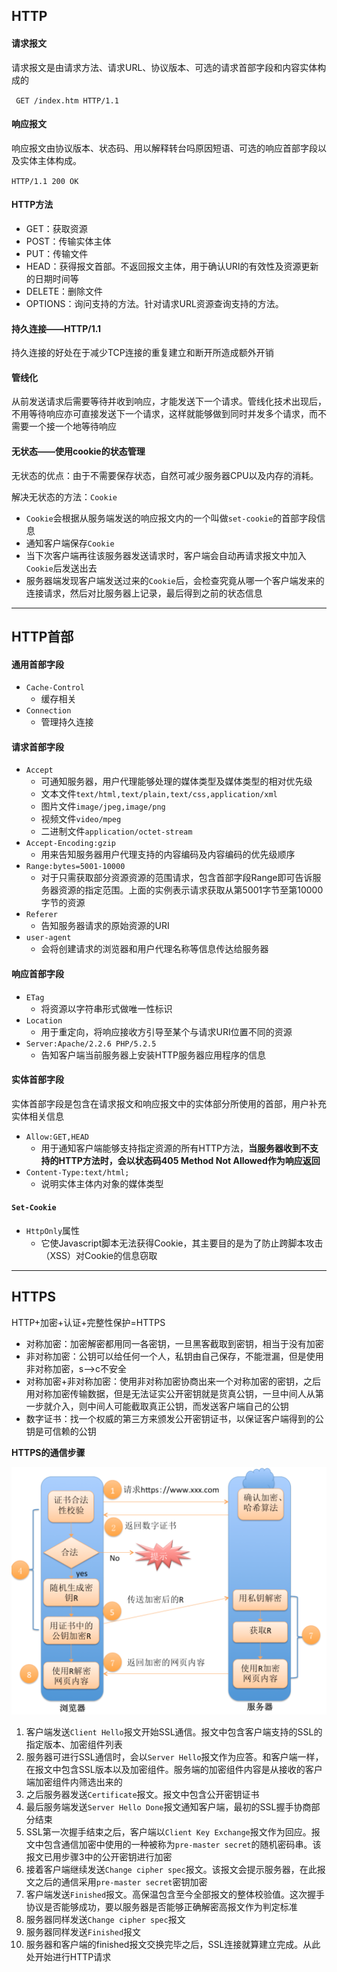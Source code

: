 ## HTTP

#### 请求报文

请求报文是由请求方法、请求URL、协议版本、可选的请求首部字段和内容实体构成的

`` GET /index.htm HTTP/1.1``

#### 响应报文

响应报文由协议版本、状态码、用以解释转台吗原因短语、可选的响应首部字段以及实体主体构成。

``HTTP/1.1 200 OK``

#### HTTP方法

- GET：获取资源
- POST：传输实体主体
- PUT：传输文件
- HEAD：获得报文首部。不返回报文主体，用于确认URI的有效性及资源更新的日期时间等
- DELETE：删除文件
- OPTIONS：询问支持的方法。针对请求URL资源查询支持的方法。

#### 持久连接——HTTP/1.1

持久连接的好处在于减少TCP连接的重复建立和断开所造成额外开销

#### 管线化

从前发送请求后需要等待并收到响应，才能发送下一个请求。管线化技术出现后，不用等待响应亦可直接发送下一个请求，这样就能够做到同时并发多个请求，而不需要一个接一个地等待响应

#### 无状态——使用cookie的状态管理

无状态的优点：由于不需要保存状态，自然可减少服务器CPU以及内存的消耗。

解决无状态的方法：`Cookie`

- `Cookie`会根据从服务端发送的响应报文内的一个叫做`set-cookie`的首部字段信息
- 通知客户端保存`Cookie`
- 当下次客户端再往该服务器发送请求时，客户端会自动再请求报文中加入`Cookie`后发送出去
- 服务器端发现客户端发送过来的`Cookie`后，会检查究竟从哪一个客户端发来的连接请求，然后对比服务器上记录，最后得到之前的状态信息

----

## HTTP首部

#### 通用首部字段

- `Cache-Control`
  - 缓存相关
- `Connection`
  - 管理持久连接

#### 请求首部字段

- `Accept`
  - 可通知服务器，用户代理能够处理的媒体类型及媒体类型的相对优先级
  - 文本文件`text/html,text/plain,text/css,application/xml`
  - 图片文件`image/jpeg,image/png`
  - 视频文件`video/mpeg`
  - 二进制文件`application/octet-stream`
- `Accept-Encoding:gzip`
  - 用来告知服务器用户代理支持的内容编码及内容编码的优先级顺序
- `Range:bytes=5001-10000`
  - 对于只需获取部分资源资源的范围请求，包含首部字段Range即可告诉服务器资源的指定范围。上面的实例表示请求获取从第5001字节至第10000字节的资源
- `Referer`
  - 告知服务器请求的原始资源的URI
- `user-agent`
  - 会将创建请求的浏览器和用户代理名称等信息传达给服务器

#### 响应首部字段

- `ETag`
  - 将资源以字符串形式做唯一性标识
- `Location`
  - 用于重定向，将响应接收方引导至某个与请求URI位置不同的资源
- `Server:Apache/2.2.6 PHP/5.2.5`
  - 告知客户端当前服务器上安装HTTP服务器应用程序的信息

#### 实体首部字段

实体首部字段是包含在请求报文和响应报文中的实体部分所使用的首部，用户补充实体相关信息

- `Allow:GET,HEAD`
  - 用于通知客户端能够支持指定资源的所有HTTP方法，**当服务器收到不支持的HTTP方法时，会以状态码405 Method Not Allowed作为响应返回**
- `Content-Type:text/html;`
  - 说明实体主体内对象的媒体类型

#### `Set-Cookie`

- `HttpOnly`属性
  - 它使Javascript脚本无法获得Cookie，其主要目的是为了防止跨脚本攻击（XSS）对Cookie的信息窃取

---

## HTTPS

HTTP+加密+认证+完整性保护=HTTPS

- 对称加密：加密解密都用同一各密钥，一旦黑客截取到密钥，相当于没有加密
- 非对称加密：公钥可以给任何一个人，私钥由自己保存，不能泄漏，但是使用非对称加密，s——>c不安全
- 对称加密+非对称加密：使用非对称加密协商出来一个对称加密的密钥，之后用对称加密传输数据，但是无法证实公开密钥就是货真公钥，一旦中间人从第一步就介入，则中间人可能截取真正公钥，而发送客户端自己的公钥
- 数字证书：找一个权威的第三方来颁发公开密钥证书，以保证客户端得到的公钥是可信赖的公钥

**HTTPS的通信步骤**

![](..\img\https.png)

1. 客户端发送`Client Hello`报文开始SSL通信。报文中包含客户端支持的SSL的指定版本、加密组件列表
2. 服务器可进行SSL通信时，会以`Server Hello`报文作为应答。和客户端一样，在报文中包含SSL版本以及加密组件。服务端的加密组件内容是从接收的客户端加密组件内筛选出来的
3. 之后服务器发送`Certificate`报文。报文中包含公开密钥证书
4. 最后服务端发送`Server Hello Done`报文通知客户端，最初的SSL握手协商部分结束
5. SSL第一次握手结束之后，客户端以`Client Key Exchange`报文作为回应。报文中包含通信加密中使用的一种被称为`pre-master secret`的随机密码串。该报文已用步骤3中的公开密钥进行加密
6. 接着客户端继续发送`Change cipher spec`报文。该报文会提示服务器，在此报文之后的通信采用`pre-master secret`密钥加密
7. 客户端发送`Finished`报文。高保温包含至今全部报文的整体校验值。这次握手协议是否能够成功，要以服务器是否能够正确解密高报文作为判定标准
8. 服务器同样发送`Change cipher spec`报文
9. 服务器同样发送`Finished`报文
10. 服务器和客户端的finished报文交换完毕之后，SSL连接就算建立完成。从此处开始进行HTTP请求